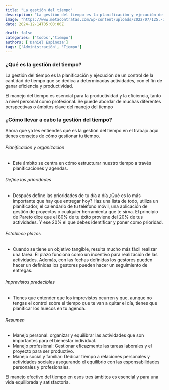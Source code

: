 ```yaml
---
title: "La gestión del tiempo"
description: "La gestión del tiempo es la planificación y ejecución de un control de la cantidad de tiempo que se dedica a determinadas actividades, con el fin de ganar eficiencia y productividad."
image: "https://www.metacontratas.com/wp-content/uploads/2022/07/125.-IMAGEN-scaled.jpg"
date: 2024-12-14T05:00:00Z

draft: false
categories: ['todos','tiempo']
authors: ['Daniel Espinoza']
tags: ['Administración', 'Tiempo'] 
---
```


### ¿Qué es la gestión del tiempo?

La gestión del tiempo es la planificación y ejecución de un control de la cantidad de tiempo que se dedica a determinadas actividades, con el fin de ganar eficiencia y productividad.

El manejo del tiempo es esencial para la productividad y la eficiencia, tanto a nivel personal como profesional. Se puede abordar de muchas diferentes perspectivas o ámbitos clave del manejo del tiempo

### ¿Cómo llevar a cabo la gestión del tiempo?                

Ahora que ya les entiendes qué es la gestión del tiempo en el trabajo aquí tienes consejos de cómo gestionar tu tiempo.

###### Planificación y organización 
- Este ámbito se centra en cómo estructurar nuestro tiempo a través planificaciones y agendas.

###### Define las prioridades
- Después define las prioridades de tu día a día ¿Qué es lo más importante que hay que entregar hoy? Haz una lista de todo, utiliza un planificador, el calendario de tu teléfono móvil, una aplicación de gestión de proyectos o cualquier herramienta que te sirva.
El principio de Pareto dice que el 80% de tu éxito proviene del 20% de tus actividades. Y ese 20% el que debes identificar y poner como prioridad.

###### Establece plazos 
- Cuando se tiene un objetivo tangible, resulta mucho más fácil realizar una tarea. El plazo funciona como un incentivo para realización de las actividades. Además, con las fechas definidas los gestores pueden hacer un definidas los gestores pueden hacer un seguimiento de entregas.

###### Imprevistos predecibles
- Tienes que entender que los imprevistos ocurren y que, aunque no tengas el control sobre el tiempo que te van a quitar el día, tienes que planificar los huecos en tu agenda.
###### Resumen
- Manejo personal: organizar y equilibrar las actividades que son importantes para el bienestar individual.
- Manejo profesional: Gestionar eficazmente las tareas laborales y el proyecto para ser productivo.
- Manejo social y familiar: Dedicar tiempo a relaciones personales y actividades sociales asegurando el equilibrio con las esponsabilidades personales y profesionales.

El manejo efectivo del tiempo en esos tres ámbitos es esencial y para una vida equilibrada y satisfactoria.